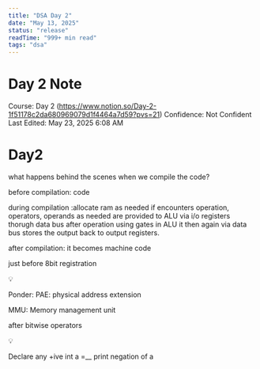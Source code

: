 ```yaml
---
title: "DSA Day 2"
date: "May 13, 2025"
status: "release"
readTime: "999+ min read"
tags: "dsa"
---
```


# Day 2 Note

Course: Day 2 (https://www.notion.so/Day-2-1f51178c2da680969079d1f4464a7d59?pvs=21)
Confidence: Not Confident
Last Edited: May 23, 2025 6:08 AM

# Day2

what happens behind the scenes when we compile the code?

before compilation: code

during compilation :allocate ram as needed if encounters operation, operators, operands as needed are provided to ALU via i/o registers thorugh data bus after operation using gates in ALU it then again via data bus stores the output back to output registers.

after compilation: it becomes machine code

just before 8bit registration

<aside>
💡

Ponder:
PAE: physical address extension

MMU: Memory management unit

</aside>

after bitwise operators

<aside>
💡

Declare any +ive int a =\_\_ print negation of a

</aside>

